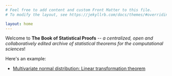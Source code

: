 ```yaml
---
# Feel free to add content and custom Front Matter to this file.
# To modify the layout, see https://jekyllrb.com/docs/themes/#overriding-theme-defaults

layout: home
---
```



Welcome to **The Book of Statistical Proofs** -- *a centralized, open and collaboratively edited archive of statistical theorems for the computational sciences*!

Here's an example:

- [Multivariate normal distribution: Linear transformation theorem](Proofs/mvn-ltt.md)